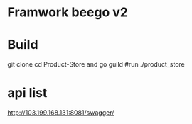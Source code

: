 # Framwork beego v2
# Build
git clone 
cd Product-Store and go guild 
#run
./product_store


# api list
http://103.199.168.131:8081/swagger/
